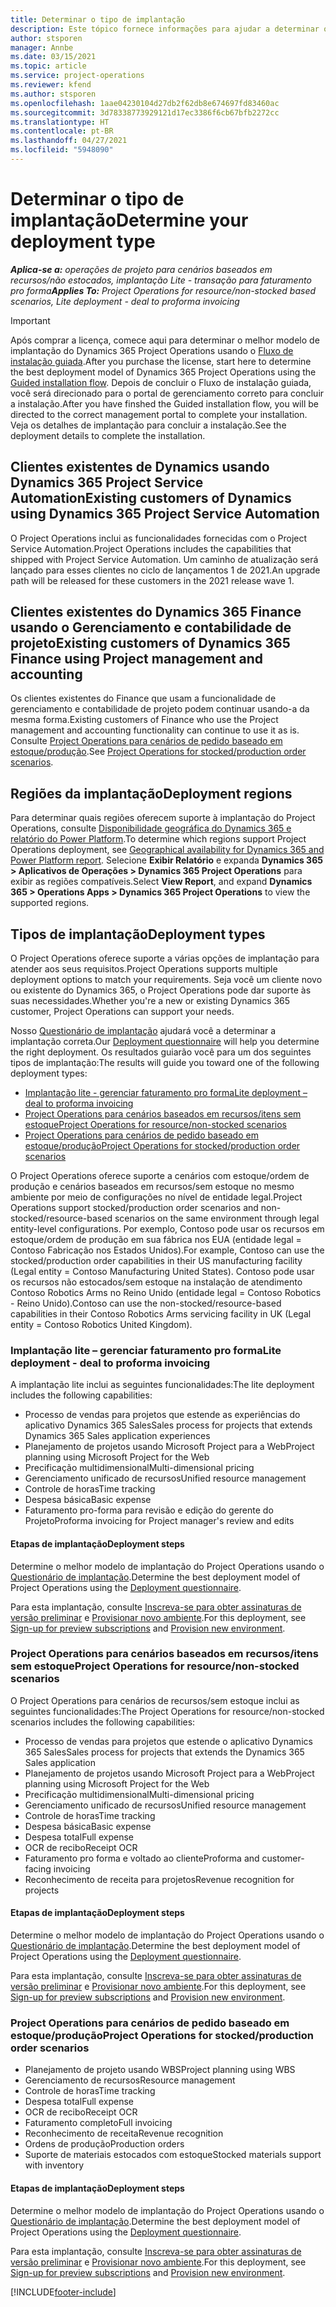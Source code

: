 ```yaml
---
title: Determinar o tipo de implantação
description: Este tópico fornece informações para ajudar a determinar o tipo de implantação correto do Project Operations para a sua empresa.
author: stsporen
manager: Annbe
ms.date: 03/15/2021
ms.topic: article
ms.service: project-operations
ms.reviewer: kfend
ms.author: stsporen
ms.openlocfilehash: 1aae04230104d27db2f62db8e674697fd83460ac
ms.sourcegitcommit: 3d78338773929121d17ec3386f6cb67bfb2272cc
ms.translationtype: HT
ms.contentlocale: pt-BR
ms.lasthandoff: 04/27/2021
ms.locfileid: "5948090"
---
```

# <a name="determine-your-deployment-type"></a><span data-ttu-id="051bb-103">Determinar o tipo de implantação</span><span class="sxs-lookup"><span data-stu-id="051bb-103">Determine your deployment type</span></span>

<span data-ttu-id="051bb-104">_**Aplica-se a:** operações de projeto para cenários baseados em recursos/não estocados, implantação Lite - transação para faturamento pro forma_</span><span class="sxs-lookup"><span data-stu-id="051bb-104">_**Applies To:** Project Operations for resource/non-stocked based scenarios, Lite deployment - deal to proforma invoicing_</span></span>

> [!IMPORTANT]
> <span data-ttu-id="051bb-105">Após comprar a licença, comece aqui para determinar o melhor modelo de implantação do Dynamics 365 Project Operations usando o [Fluxo de instalação guiada](https://aka.ms/provisionprojectoperations).</span><span class="sxs-lookup"><span data-stu-id="051bb-105">After you purchase the license, start here to determine the best deployment model of Dynamics 365 Project Operations using the [Guided installation flow](https://aka.ms/provisionprojectoperations).</span></span>
> <span data-ttu-id="051bb-106">Depois de concluir o Fluxo de instalação guiada, você será direcionado para o portal de gerenciamento correto para concluir a instalação.</span><span class="sxs-lookup"><span data-stu-id="051bb-106">After you have finshed the Guided installation flow, you will be directed to the correct management portal to complete your installation.</span></span> <span data-ttu-id="051bb-107">Veja os detalhes de implantação para concluir a instalação.</span><span class="sxs-lookup"><span data-stu-id="051bb-107">See the deployment details to complete the installation.</span></span>


## <a name="existing-customers-of-dynamics-using-dynamics-365-project-service-automation"></a><span data-ttu-id="051bb-108">Clientes existentes de Dynamics usando Dynamics 365 Project Service Automation</span><span class="sxs-lookup"><span data-stu-id="051bb-108">Existing customers of Dynamics using Dynamics 365 Project Service Automation</span></span>
<span data-ttu-id="051bb-109">O Project Operations inclui as funcionalidades fornecidas com o Project Service Automation.</span><span class="sxs-lookup"><span data-stu-id="051bb-109">Project Operations includes the capabilities that shipped with Project Service Automation.</span></span> <span data-ttu-id="051bb-110">Um caminho de atualização será lançado para esses clientes no ciclo de lançamentos 1 de 2021.</span><span class="sxs-lookup"><span data-stu-id="051bb-110">An upgrade path will be released for these customers in the 2021 release wave 1.</span></span>

## <a name="existing-customers-of-dynamics-365-finance-using-project-management-and-accounting"></a><span data-ttu-id="051bb-111">Clientes existentes do Dynamics 365 Finance usando o Gerenciamento e contabilidade de projeto</span><span class="sxs-lookup"><span data-stu-id="051bb-111">Existing customers of Dynamics 365 Finance using Project management and accounting</span></span> 

<span data-ttu-id="051bb-112">Os clientes existentes do Finance que usam a funcionalidade de gerenciamento e contabilidade de projeto podem continuar usando-a da mesma forma.</span><span class="sxs-lookup"><span data-stu-id="051bb-112">Existing customers of Finance who use the Project management and accounting functionality can continue to use it as is.</span></span> <span data-ttu-id="051bb-113">Consulte [Project Operations para cenários de pedido baseado em estoque/produção](#pma).</span><span class="sxs-lookup"><span data-stu-id="051bb-113">See [Project Operations for stocked/production order scenarios](#pma).</span></span>


## <a name="deployment-regions"></a><span data-ttu-id="051bb-114">Regiões da implantação</span><span class="sxs-lookup"><span data-stu-id="051bb-114">Deployment regions</span></span>
<span data-ttu-id="051bb-115">Para determinar quais regiões oferecem suporte à implantação do Project Operations, consulte [Disponibilidade geográfica do Dynamics 365 e relatório do Power Platform](https://dynamics.microsoft.com/en-us/geographic-availability/).</span><span class="sxs-lookup"><span data-stu-id="051bb-115">To determine which regions support Project Operations deployment, see [Geographical availability for Dynamics 365 and Power Platform report](https://dynamics.microsoft.com/en-us/geographic-availability/).</span></span> <span data-ttu-id="051bb-116">Selecione **Exibir Relatório** e expanda **Dynamics 365 > Aplicativos de Operações > Dynamics 365 Project Operations** para exibir as regiões compatíveis.</span><span class="sxs-lookup"><span data-stu-id="051bb-116">Select **View Report**, and expand **Dynamics 365 > Operations Apps > Dynamics 365 Project Operations** to view the supported regions.</span></span>

## <a name="deployment-types"></a><span data-ttu-id="051bb-117">Tipos de implantação</span><span class="sxs-lookup"><span data-stu-id="051bb-117">Deployment types</span></span>
<span data-ttu-id="051bb-118">O Project Operations oferece suporte a várias opções de implantação para atender aos seus requisitos.</span><span class="sxs-lookup"><span data-stu-id="051bb-118">Project Operations supports multiple deployment options to match your requirements.</span></span> <span data-ttu-id="051bb-119">Seja você um cliente novo ou existente do Dynamics 365, o Project Operations pode dar suporte às suas necessidades.</span><span class="sxs-lookup"><span data-stu-id="051bb-119">Whether you're a new or existing Dynamics 365 customer, Project Operations can support your needs.</span></span>

<span data-ttu-id="051bb-120">Nosso [Questionário de implantação](https://aka.ms/provisionprojectoperations) ajudará você a determinar a implantação correta.</span><span class="sxs-lookup"><span data-stu-id="051bb-120">Our [Deployment questionnaire](https://aka.ms/provisionprojectoperations) will help you determine the right deployment.</span></span> <span data-ttu-id="051bb-121">Os resultados guiarão você para um dos seguintes tipos de implantação:</span><span class="sxs-lookup"><span data-stu-id="051bb-121">The results will guide you toward one of the following deployment types:</span></span>

- [<span data-ttu-id="051bb-122">Implantação lite - gerenciar faturamento pro forma</span><span class="sxs-lookup"><span data-stu-id="051bb-122">Lite deployment – deal to proforma invoicing</span></span>](#lite)
- [<span data-ttu-id="051bb-123">Project Operations para cenários baseados em recursos/itens sem estoque</span><span class="sxs-lookup"><span data-stu-id="051bb-123">Project Operations for resource/non-stocked scenarios</span></span>](#integrated)
- [<span data-ttu-id="051bb-124">Project Operations para cenários de pedido baseado em estoque/produção</span><span class="sxs-lookup"><span data-stu-id="051bb-124">Project Operations for stocked/production order scenarios</span></span>](#pma)

<span data-ttu-id="051bb-125">O Project Operations oferece suporte a cenários com estoque/ordem de produção e cenários baseados em recursos/sem estoque no mesmo ambiente por meio de configurações no nível de entidade legal.</span><span class="sxs-lookup"><span data-stu-id="051bb-125">Project Operations support stocked/production order scenarios and non-stocked/resource-based scenarios on the same environment through legal entity-level configurations.</span></span> <span data-ttu-id="051bb-126">Por exemplo, Contoso pode usar os recursos em estoque/ordem de produção em sua fábrica nos EUA (entidade legal = Contoso Fabricação nos Estados Unidos).</span><span class="sxs-lookup"><span data-stu-id="051bb-126">For example, Contoso can use the stocked/production order capabilities in their US manufacturing facility (Legal entity = Contoso Manufacturing United States).</span></span> <span data-ttu-id="051bb-127">Contoso pode usar os recursos não estocados/sem estoque na instalação de atendimento Contoso Robotics Arms no Reino Unido (entidade legal = Contoso Robotics - Reino Unido).</span><span class="sxs-lookup"><span data-stu-id="051bb-127">Contoso can use the non-stocked/resource-based capabilities in their Contoso Robotics Arms servicing facility in UK (Legal entity = Contoso Robotics United Kingdom).</span></span>

### <a name="lite-deployment---deal-to-proforma-invoicing"></a><a  name="lite"></a><span data-ttu-id="051bb-128">Implantação lite – gerenciar faturamento pro forma</span><span class="sxs-lookup"><span data-stu-id="051bb-128">Lite deployment - deal to proforma invoicing</span></span>

<span data-ttu-id="051bb-129">A implantação lite inclui as seguintes funcionalidades:</span><span class="sxs-lookup"><span data-stu-id="051bb-129">The lite deployment includes the following capabilities:</span></span>

- <span data-ttu-id="051bb-130">Processo de vendas para projetos que estende as experiências do aplicativo Dynamics 365 Sales</span><span class="sxs-lookup"><span data-stu-id="051bb-130">Sales process for projects that extends Dynamics 365 Sales application experiences</span></span>
- <span data-ttu-id="051bb-131">Planejamento de projetos usando Microsoft Project para a Web</span><span class="sxs-lookup"><span data-stu-id="051bb-131">Project planning using Microsoft Project for the Web</span></span>
- <span data-ttu-id="051bb-132">Precificação multidimensional</span><span class="sxs-lookup"><span data-stu-id="051bb-132">Multi-dimensional pricing</span></span>
- <span data-ttu-id="051bb-133">Gerenciamento unificado de recursos</span><span class="sxs-lookup"><span data-stu-id="051bb-133">Unified resource management</span></span>
- <span data-ttu-id="051bb-134">Controle de horas</span><span class="sxs-lookup"><span data-stu-id="051bb-134">Time tracking</span></span>
- <span data-ttu-id="051bb-135">Despesa básica</span><span class="sxs-lookup"><span data-stu-id="051bb-135">Basic expense</span></span>
- <span data-ttu-id="051bb-136">Faturamento pro-forma para revisão e edição do gerente do Projeto</span><span class="sxs-lookup"><span data-stu-id="051bb-136">Proforma invoicing for Project manager's review and edits</span></span> 

#### <a name="deployment-steps"></a><span data-ttu-id="051bb-137">Etapas de implantação</span><span class="sxs-lookup"><span data-stu-id="051bb-137">Deployment steps</span></span>
<span data-ttu-id="051bb-138">Determine o melhor modelo de implantação do Project Operations usando o [Questionário de implantação](https://aka.ms/provisionprojectoperations).</span><span class="sxs-lookup"><span data-stu-id="051bb-138">Determine the best deployment model of Project Operations using the [Deployment questionnaire](https://aka.ms/provisionprojectoperations).</span></span>

<span data-ttu-id="051bb-139">Para esta implantação, consulte [Inscreva-se para obter assinaturas de versão preliminar](lite-preview-subscription-sign-up.md) e [Provisionar novo ambiente](lite-deployment.md).</span><span class="sxs-lookup"><span data-stu-id="051bb-139">For this deployment, see [Sign-up for preview subscriptions](lite-preview-subscription-sign-up.md) and [Provision new environment](lite-deployment.md).</span></span> 


### <a name="project-operations-for-resourcenon-stocked-scenarios"></a><a name="integrated"></a><span data-ttu-id="051bb-140">Project Operations para cenários baseados em recursos/itens sem estoque</span><span class="sxs-lookup"><span data-stu-id="051bb-140">Project Operations for resource/non-stocked scenarios</span></span>
<span data-ttu-id="051bb-141">O Project Operations para cenários de recursos/sem estoque inclui as seguintes funcionalidades:</span><span class="sxs-lookup"><span data-stu-id="051bb-141">The Project Operations for resource/non-stocked scenarios includes the following capabilities:</span></span>
 
- <span data-ttu-id="051bb-142">Processo de vendas para projetos que estende o aplicativo Dynamics 365 Sales</span><span class="sxs-lookup"><span data-stu-id="051bb-142">Sales process for projects that extends the Dynamics 365 Sales application</span></span>
- <span data-ttu-id="051bb-143">Planejamento de projetos usando Microsoft Project para a Web</span><span class="sxs-lookup"><span data-stu-id="051bb-143">Project planning using Microsoft Project for the Web</span></span>
- <span data-ttu-id="051bb-144">Precificação multidimensional</span><span class="sxs-lookup"><span data-stu-id="051bb-144">Multi-dimensional pricing</span></span>
- <span data-ttu-id="051bb-145">Gerenciamento unificado de recursos</span><span class="sxs-lookup"><span data-stu-id="051bb-145">Unified resource management</span></span>
- <span data-ttu-id="051bb-146">Controle de horas</span><span class="sxs-lookup"><span data-stu-id="051bb-146">Time tracking</span></span>
- <span data-ttu-id="051bb-147">Despesa básica</span><span class="sxs-lookup"><span data-stu-id="051bb-147">Basic expense</span></span>
- <span data-ttu-id="051bb-148">Despesa total</span><span class="sxs-lookup"><span data-stu-id="051bb-148">Full expense</span></span>
- <span data-ttu-id="051bb-149">OCR de recibo</span><span class="sxs-lookup"><span data-stu-id="051bb-149">Receipt OCR</span></span>
- <span data-ttu-id="051bb-150">Faturamento pro forma e voltado ao cliente</span><span class="sxs-lookup"><span data-stu-id="051bb-150">Proforma and customer-facing invoicing</span></span> 
- <span data-ttu-id="051bb-151">Reconhecimento de receita para projetos</span><span class="sxs-lookup"><span data-stu-id="051bb-151">Revenue recognition for projects</span></span>

#### <a name="deployment-steps"></a><span data-ttu-id="051bb-152">Etapas de implantação</span><span class="sxs-lookup"><span data-stu-id="051bb-152">Deployment steps</span></span>
<span data-ttu-id="051bb-153">Determine o melhor modelo de implantação do Project Operations usando o [Questionário de implantação](https://aka.ms/provisionprojectoperations).</span><span class="sxs-lookup"><span data-stu-id="051bb-153">Determine the best deployment model of Project Operations using the [Deployment questionnaire](https://aka.ms/provisionprojectoperations).</span></span>

<span data-ttu-id="051bb-154">Para esta implantação, consulte [Inscreva-se para obter assinaturas de versão preliminar](resource-sign-up-preview-subscription.md) e [Provisionar novo ambiente](resource-provision-new-environment.md).</span><span class="sxs-lookup"><span data-stu-id="051bb-154">For this deployment, see [Sign-up for preview subscriptions](resource-sign-up-preview-subscription.md) and [Provision new environment](resource-provision-new-environment.md).</span></span> 


### <a name="project-operations-for-stockedproduction-order-scenarios"></a><a name="pma"></a><span data-ttu-id="051bb-155">Project Operations para cenários de pedido baseado em estoque/produção</span><span class="sxs-lookup"><span data-stu-id="051bb-155">Project Operations for stocked/production order scenarios</span></span>

- <span data-ttu-id="051bb-156">Planejamento de projeto usando WBS</span><span class="sxs-lookup"><span data-stu-id="051bb-156">Project planning using WBS</span></span>
- <span data-ttu-id="051bb-157">Gerenciamento de recursos</span><span class="sxs-lookup"><span data-stu-id="051bb-157">Resource management</span></span>
- <span data-ttu-id="051bb-158">Controle de horas</span><span class="sxs-lookup"><span data-stu-id="051bb-158">Time tracking</span></span>
- <span data-ttu-id="051bb-159">Despesa total</span><span class="sxs-lookup"><span data-stu-id="051bb-159">Full expense</span></span>
- <span data-ttu-id="051bb-160">OCR de recibo</span><span class="sxs-lookup"><span data-stu-id="051bb-160">Receipt OCR</span></span>
- <span data-ttu-id="051bb-161">Faturamento completo</span><span class="sxs-lookup"><span data-stu-id="051bb-161">Full invoicing</span></span>
- <span data-ttu-id="051bb-162">Reconhecimento de receita</span><span class="sxs-lookup"><span data-stu-id="051bb-162">Revenue recognition</span></span>
- <span data-ttu-id="051bb-163">Ordens de produção</span><span class="sxs-lookup"><span data-stu-id="051bb-163">Production orders</span></span>
- <span data-ttu-id="051bb-164">Suporte de materiais estocados com estoque</span><span class="sxs-lookup"><span data-stu-id="051bb-164">Stocked materials support with inventory</span></span>

#### <a name="deployment-steps"></a><span data-ttu-id="051bb-165">Etapas de implantação</span><span class="sxs-lookup"><span data-stu-id="051bb-165">Deployment steps</span></span>
<span data-ttu-id="051bb-166">Determine o melhor modelo de implantação do Project Operations usando o [Questionário de implantação](https://aka.ms/provisionprojectoperations).</span><span class="sxs-lookup"><span data-stu-id="051bb-166">Determine the best deployment model of Project Operations using the [Deployment questionnaire](https://aka.ms/provisionprojectoperations).</span></span>

<span data-ttu-id="051bb-167">Para esta implantação, consulte [Inscreva-se para obter assinaturas de versão preliminar](/dynamics365/fin-ops-core/dev-itpro/dev-tools/sign-up-preview-subscription?toc=%2fdynamics365%2ffinance%2ftoc.json) e [Provisionar novo ambiente](/dynamics365/fin-ops-core/dev-itpro/deployment/deploy-demo-environment?toc=%2fdynamics365%2ffinance%2ftoc.json).</span><span class="sxs-lookup"><span data-stu-id="051bb-167">For this deployment, see [Sign-up for preview subscriptions](/dynamics365/fin-ops-core/dev-itpro/dev-tools/sign-up-preview-subscription?toc=%2fdynamics365%2ffinance%2ftoc.json) and [Provision new environment](/dynamics365/fin-ops-core/dev-itpro/deployment/deploy-demo-environment?toc=%2fdynamics365%2ffinance%2ftoc.json).</span></span> 



[!INCLUDE[footer-include](../includes/footer-banner.md)]
